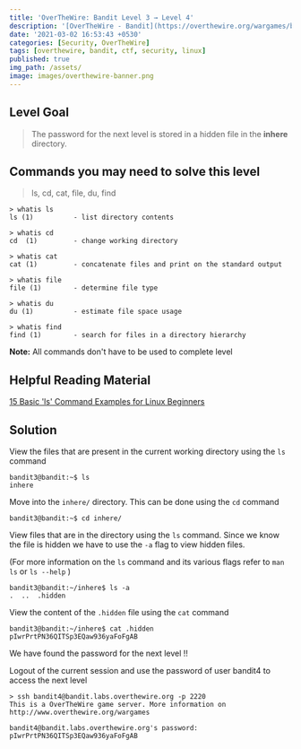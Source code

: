 ```yaml
---
title: 'OverTheWire: Bandit Level 3 → Level 4'
description: '[OverTheWire - Bandit](https://overthewire.org/wargames/bandit/bandit4.html)'
date: '2021-03-02 16:53:43 +0530'
categories: [Security, OverTheWire]
tags: [overthewire, bandit, ctf, security, linux]
published: true
img_path: /assets/
image: images/overthewire-banner.png
---
```


## Level Goal

> The password for the next level is stored in a hidden file in the **inhere** directory.

## Commands you may need to solve this level

> ls, cd, cat, file, du, find

```
> whatis ls                                                                           
ls (1)          - list directory contents  

> whatis cd  
cd  (1)         - change working directory  

> whatis cat                                                                                                       
cat (1)         - concatenate files and print on the standard output  

> whatis file  
file (1)        - determine file type  

> whatis du    
du (1)          - estimate file space usage  

> whatis find  
find (1)        - search for files in a directory hierarchy
```

**Note:** All commands don't have to be used to complete level

## Helpful Reading Material

[15 Basic 'ls' Command Examples for Linux Beginners](https://www.tecmint.com/15-basic-ls-command-examples-in-linux/)

## Solution

View the files that are present in the current working directory using the `ls` command

```
bandit3@bandit:~$ ls  
inhere
```

Move into the `inhere/` directory. This can be done using the `cd` command

```
bandit3@bandit:~$ cd inhere/
```

View files that are in the directory using the `ls` command. Since we know the file is hidden we have to use the `-a` flag to view hidden files.

(For more information on the `ls` command and its various flags refer to `man ls` or `ls --help` )

```
bandit3@bandit:~/inhere$ ls -a  
.  ..  .hidden
```

View the content of the `.hidden` file using the `cat` command

```
bandit3@bandit:~/inhere$ cat .hidden  
pIwrPrtPN36QITSp3EQaw936yaFoFgAB
```

We have found the password for the next level !!

Logout of the current session and use the password of user bandit4 to access the next level

```
> ssh bandit4@bandit.labs.overthewire.org -p 2220  
This is a OverTheWire game server. More information on http://www.overthewire.org/wargames

bandit4@bandit.labs.overthewire.org's password: pIwrPrtPN36QITSp3EQaw936yaFoFgAB
```